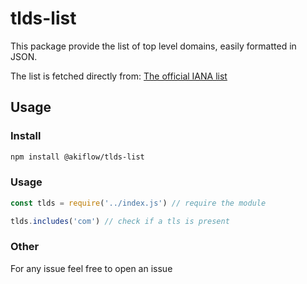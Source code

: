 # tlds-list

This package provide the list of top level domains, easily formatted in JSON.

The list is fetched directly  from: [The official IANA list](https://data.iana.org/TLD/tlds-alpha-by-domain.txt)

## Usage

### Install
```bash
npm install @akiflow/tlds-list
```

### Usage
```js
const tlds = require('../index.js') // require the module

tlds.includes('com') // check if a tls is present
```

### Other
For any issue feel free to open an issue